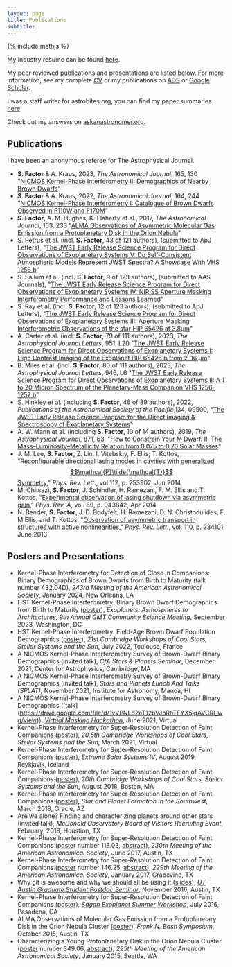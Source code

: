 ```yaml
---
layout: page
title: Publications 
subtitle:
---
```

{% include mathjs %}

My industry resume can be found [here](/assets/pubs/resume.pdf). 

My peer reviewed publications and presentations are listed below. For more information, see my complete [CV](/assets/pubs/CV.pdf) or my publications on [ADS](http://adsabs.harvard.edu/cgi-bin/nph-abs_connect?db_key=AST&db_key=PHY&db_key=PRE&qform=AST&arxiv_sel=astro-ph&arxiv_sel=cond-mat&arxiv_sel=cs&arxiv_sel=gr-qc&arxiv_sel=hep-ex&arxiv_sel=hep-lat&arxiv_sel=hep-ph&arxiv_sel=hep-th&arxiv_sel=math&arxiv_sel=math-ph&arxiv_sel=nlin&arxiv_sel=nucl-ex&arxiv_sel=nucl-th&arxiv_sel=physics&arxiv_sel=quant-ph&arxiv_sel=q-bio&sim_query=YES&ned_query=YES&adsobj_query=YES&aut_logic=OR&obj_logic=OR&author=Factor%2C+Samuel&object=&start_mon=&start_year=&end_mon=&end_year=&ttl_logic=OR&title=&txt_logic=OR&text=&nr_to_return=200&start_nr=1&jou_pick=ALL&ref_stems=&data_and=ALL&group_and=ALL&start_entry_day=&start_entry_mon=&start_entry_year=&end_entry_day=&end_entry_mon=&end_entry_year=&min_score=&sort=SCORE&data_type=SHORT&aut_syn=YES&ttl_syn=YES&txt_syn=YES&aut_wt=1.0&obj_wt=1.0&ttl_wt=0.3&txt_wt=3.0&aut_wgt=YES&obj_wgt=YES&ttl_wgt=YES&txt_wgt=YES&ttl_sco=YES&txt_sco=YES&version=1) or [Google Scholar](https://scholar.google.com/citations?user=Z2CCopsAAAAJ&hl=en).

I was a staff writer for astrobites.org, you can find my paper summaries [here](https://astrobites.org/author/sfactor/).

Check out my answers on [askanastronomer.org](http://askanastronomer.org/byauthor/?author=Sam+Factor).

## Publications
I have been an anonymous referee for The Astrophysical Journal.

* **S. Factor** & A. Kraus, 2023, *The Astronomical Journal*, 165, 130 "[NICMOS Kernel-Phase Interferometry II: Demographics of Nearby Brown Dwarfs](https://ui.adsabs.harvard.edu/abs/2023AJ....165..130F)" 
* **S. Factor** & A. Kraus, 2022, *The Astronomical Journal*, 164, 244 "[NICMOS Kernel-Phase Interferometry I: Catalogue of Brown Dwarfs Observed in F110W and F170M](https://ui.adsabs.harvard.edu/abs/2022AJ....164..244F)"
* **S. Factor**, A. M. Hughes, K. Flaherty et al., 2017, *The Astronomical Journal*, 153, 233 "[ALMA Observations of Asymmetric Molecular Gas Emission from a Protoplanetary Disk in the Orion Nebula](https://ui.adsabs.harvard.edu/abs/2017AJ....153..233F)"
* S. Petrus et al. (incl. **S. Factor**, 43 of 121 authors), (submitted to ApJ Letters), "[The JWST Early Release Science Program for Direct Observations of Exoplanetary Systems V: Do Self-Consistent Atmospheric Models Represent JWST Spectra? A Showcase With VHS 1256 b](https://ui.adsabs.harvard.edu/abs/2023arXiv231203852P)"
* S. Sallum et al. (incl. **S. Factor**, 9 of 123 authors), (submitted to AAS Journals), "[The JWST Early Release Science Program for Direct Observations of Exoplanetary Systems IV: NIRISS Aperture Masking Interferometry Performance and Lessons Learned](https://ui.adsabs.harvard.edu/abs/2023arXiv231011499S)"
* S. Ray et al. (incl. **S. Factor**, 12 of 123 authors), (submitted to ApJ Letters), "[The JWST Early Release Science Program for Direct Observations of Exoplanetary Systems III: Aperture Masking Interferometric Observations of the star HIP 65426 at 3.8μm](https://ui.adsabs.harvard.edu/abs/2023arXiv231011508R)"
* A. Carter et al. (incl. **S. Factor**, 79 of 111 authors), 2023, *The Astrophysical Journal Letters*, 951, L20 "[The JWST Early Release Science Program for Direct Observations of Exoplanetary Systems I: High Contrast Imaging of the Exoplanet HIP 65426 b from 2-16 μm](https://ui.adsabs.harvard.edu/abs/2023ApJ...951L..20C)"
* B. Miles et al. (incl. **S. Factor**, 80 of 111 authors), 2023, *The Astrophysical Journal Letters*, 946, L6 "[The JWST Early Release Science Program for Direct Observations of Exoplanetary Systems II: A 1 to 20 Micron Spectrum of the Planetary-Mass Companion VHS 1256-1257 b](https://ui.adsabs.harvard.edu/abs/2023ApJ...946L...6M)"
* S. Hinkley et al. (including **S. Factor**, 46 of 89 authors), 2022, *Publications of the Astronomical Society of the Pacific*,134, 09500, "[The JWST Early Release Science Program for the Direct Imaging & Spectroscopy of Exoplanetary Systems](https://ui.adsabs.harvard.edu/abs/2022PASP..134i5003H)" 
* A. W. Mann et al. (including **S. Factor**, 10 of 14 authors), 2019, *The Astrophysical Journal*, 871, 63, "[How to Constrain Your M Dwarf. II. The Mass–Luminosity–Metallicity Relation from 0.075 to 0.70 Solar Masses](https://ui.adsabs.harvard.edu/abs/2019ApJ...871...63M)" 
* J. M. Lee, **S. Factor**, Z. Lin, I. Vitebskiy, F. Ellis, T. Kottos, "[Reconfigurable directional lasing modes in cavities with generalized $$\mathcal{P}\tilde{\mathcal{T}}$$ Symmetry](https://ui.adsabs.harvard.edu/abs/2014PhRvL.112y3902L)," *Phys. Rev. Lett.*, vol 112, p. 253902, Jun 2014
* M. Chitsazi, **S. Factor**, J. Schindler, H. Ramezani, F. M. Ellis and T. Kottos, "[Experimental observation of lasing shutdown via asymmetric gain](https://ui.adsabs.harvard.edu/abs/2014PhRvA..89d3842C)," *Phys. Rev. A*, vol. 89, p. 043842, Apr 2014
* N. Bender, **S. Factor**, J. D. Bodyfelt, H. Ramezani, D. N. Christodulides, F. M Ellis, and T. Kottos, "[Observation of asymmetric transport in structures with active nonlinearities](https://ui.adsabs.harvard.edu/abs/2013PhRvL.110w4101B)," *Phys. Rev. Lett.*, vol. 110, p. 234101, June 2013

## Posters and Presentations
* Kernel-Phase Interferometry for Detection of Close in Companions: Binary Demographics of Brown Dwarfs from Birth to Maturity (talk number 432.04D<!--, [abstract](https://ui.adsabs.harvard.edu/abs/2024AAS...24343204F)-->), *243rd Meeting of the American Astronomical Society*, January 2024, New Orleans, LA
* HST Kernel-Phase Interferometry: Binary Brown Dwarf Demographics from Birth to Maturity ([poster](/assets/pubs/GMTposter.pdf)), *Exoplanets: Asmospheres to Architectures, 9th Annual GMT Community Science Meeting*, September 2023, Washington, DC
* HST Kernel-Phase Interferometry: Field-Age Brown Dwarf Population Demographics ([poster](/assets/pubs/CS21Poster.pdf)), *21st Cambridge Workshops of Cool Stars, Stellar Systems and the Sun*, July 2022, Toulouse, France 
* A NICMOS Kernel-Phase Interferometry Survey of Brown-Dwarf Binary Demographics (invited talk), *CfA Stars & Planets Seminar*, December 2021, Center for Astrophysics, Cambridge, MA
* A NICMOS Kernel-Phase Interferometry Survey of Brown-Dwarf Binary Demographics (invited talk), *Stars and Planets Lunch And Talks (SPLAT)*, November 2021, Institute for Astronomy, Manoa, HI
* A NICMOS Kernel-Phase Interferometry Survey of Brown-Dwarf Binary Demographics ([talk](<!--https://youtu.be/7FZBRkYd4WM-->https://drive.google.com/file/d/1vVPNLd2eT12pVJnRhTFYX5jqAVCRl_wg/view)), *[Virtual Masking Hackathon](https://sites.google.com/uci.edu/virtualmaskinghackathon/home)*, June 2021, Virtual
* Kernel-Phase Interferometry for Super-Resolution Detection of Faint Companions ([poster](/assets/pubs/CS20p5Poster.pdf)), *20.5th Cambridge Workshops of Cool Stars, Stellar Systems and the Sun*, March 2021, Virtual 
* Kernel-Phase Interferometry for Super-Resolution Detection of Faint Companions ([poster](/assets/pubs/ESSIVPoster.pdf)), *Extreme Solar Systems IV*, August 2019, Reykjavik, Iceland 
* Kernel-Phase Interferometry for Super-Resolution Detection of Faint Companions ([poster](/assets/pubs/CS20Poster.pdf)), *20th Cambridge Workshops of Cool Stars, Stellar Systems and the Sun*, August 2018, Boston, MA
* Kernel-Phase Interferometry for Super-Resolution Detection of Faint Companions ([poster](/assets/pubs/SPF2Poster.pdf)), *Star and Planet Formation in the Southwest*, March 2018, Oracle, AZ
* Are we alone? Finding and characterizing planets around other stars (invited talk), *McDonald Observatory Board of Visitors Recruiting Event*, February, 2018, Houstion, TX
* Kernel-Phase Interferometry for Super-Resolution Detection of Faint Companions ([poster](/assets/pubs/AASPoster.pdf) number 118.03, [abstract](http://ui.adsabs.harvard.edu/abs/2017AAS...23011803F)), *230th Meeting of the American Astronomical Society*, June 2017, Austin, TX
* Kernel-Phase Interferometry for Super-Resolution Detection of Faint Companions ([poster](/assets/pubs/AASPoster.pdf) number 146.25, [abstract](http://ui.adsabs.harvard.edu/abs/2017AAS...22914625F)), *229th Meeting of the American Astronomical Society*, January 2017, Grapevine, TX
* Why git is awesome and why we should all be using it ([slides](/assets/pubs/git_GSPS_11-04-16.pdf)), [*UT Austin Graduate Student Postdoc Seminar*](https://ottostruve.github.io/gsps/), November 2016, Austin, TX 
* Kernel-Phase Interferometry for Super-Resolution Detection of Faint Companions ([poster](/assets/pubs/SSWposter.pdf)), [*Sagan Exoplanet Summer Workshop*](http://nexsci.caltech.edu/workshop/2016), July 2016, Pasadena, CA
* ALMA Observations of Molecular Gas Emission from a Protoplanetary Disk in the Orion Nebula Cluster ([poster](/assets/pubs/WesPoster2.pdf)), *Frank N. Bash Symposium*, October 2015, Austin, TX
* Characterizing a Young Protoplanetary Disk in the Orion Nebula Cluster ([poster](/assets/pubs/WesPoster.pdf) number 349.06, [abstract](http://ui.adsabs.harvard.edu/abs/2015AAS...22534906F)), *225th Meeting of the American Astronomical Society*, January 2015, Seattle, WA

